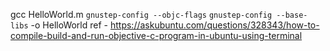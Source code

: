 gcc HelloWorld.m `gnustep-config --objc-flags` `gnustep-config --base-libs` -o HelloWorld
ref - https://askubuntu.com/questions/328343/how-to-compile-build-and-run-objective-c-program-in-ubuntu-using-terminal
